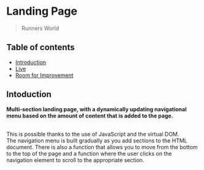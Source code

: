 
# Landing Page
> Runners World

## Table of contents
* [Introduction](#introduction)
* [Live](#live)
* [Room for Improvement](#room-for-improvement)

## Intoduction
<strong>Multi-section landing page, with a dynamically updating navigational menu based on the amount of content that is added to the page.</strong>

<br/>This is possible thanks to the use of JavaScript and the virtual DOM.  
The navigation menu is built gradually as you add sections to the HTML document. There is also a function that allows you to move from the bottom to the top of the page and a function where the user clicks on the navigation element to scroll to the appropriate section.
